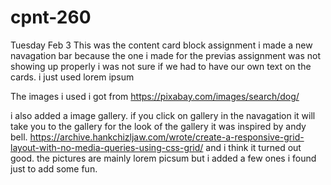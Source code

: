 # cpnt-260
Tuesday Feb 3 
This was the content card block assignment 
i made a new navagation bar because the one i made for the previas assignment was not showing up properly 
i was not sure if we had to have our own text on the cards. i just used lorem ipsum 

The images i used i got from https://pixabay.com/images/search/dog/


i also added a image gallery. if you click on gallery in the navagation it will take you to the gallery 
for the look of the gallery it was inspired by andy bell. https://archive.hankchizljaw.com/wrote/create-a-responsive-grid-layout-with-no-media-queries-using-css-grid/ and i think it turned out good. the pictures are mainly lorem picsum but i added a few ones i found just to add some fun. 
